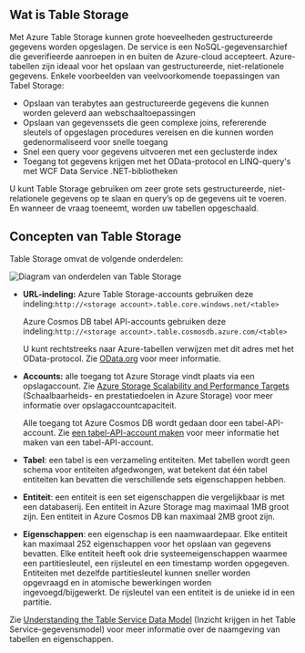 ## <a name="what-is-table-storage"></a>Wat is Table Storage
Met Azure Table Storage kunnen grote hoeveelheden gestructureerde gegevens worden opgeslagen. De service is een NoSQL-gegevensarchief die geverifieerde aanroepen in en buiten de Azure-cloud accepteert. Azure-tabellen zijn ideaal voor het opslaan van gestructureerde, niet-relationele gegevens. Enkele voorbeelden van veelvoorkomende toepassingen van Tabel Storage:

* Opslaan van terabytes aan gestructureerde gegevens die kunnen worden geleverd aan webschaaltoepassingen
* Opslaan van gegevenssets die geen complexe joins, refererende sleutels of opgeslagen procedures vereisen en die kunnen worden gedenormaliseerd voor snelle toegang
* Snel een query voor gegevens uitvoeren met een geclusterde index
* Toegang tot gegevens krijgen met het OData-protocol en LINQ-query's met WCF Data Service .NET-bibliotheken

U kunt Table Storage gebruiken om zeer grote sets gestructureerde, niet-relationele gegevens op te slaan en query’s op de gegevens uit te voeren. En wanneer de vraag toeneemt, worden uw tabellen opgeschaald.

## <a name="table-storage-concepts"></a>Concepten van Table Storage
Table Storage omvat de volgende onderdelen:

![Diagram van onderdelen van Table Storage][Table1]

* **URL-indeling:** Azure Table Storage-accounts gebruiken deze indeling:`http://<storage account>.table.core.windows.net/<table>`

  Azure Cosmos DB tabel API-accounts gebruiken deze indeling:`http://<storage account>.table.cosmosdb.azure.com/<table>`  

  U kunt rechtstreeks naar Azure-tabellen verwijzen met dit adres met het OData-protocol. Zie [OData.org][OData.org] voor meer informatie.
* **Accounts:** alle toegang tot Azure Storage vindt plaats via een opslagaccount. Zie [Azure Storage Scalability and Performance Targets](../articles/storage/common/storage-scalability-targets.md) (Schaalbaarheids- en prestatiedoelen in Azure Storage) voor meer informatie over opslagaccountcapaciteit. 

    Alle toegang tot Azure Cosmos DB wordt gedaan door een tabel-API-account. Zie [een tabel-API-account maken](../articles/cosmos-db/create-table-dotnet.md#create-a-database-account) voor meer informatie het maken van een tabel-API-account.
* **Tabel**: een tabel is een verzameling entiteiten. Met tabellen wordt geen schema voor entiteiten afgedwongen, wat betekent dat één tabel entiteiten kan bevatten die verschillende sets eigenschappen hebben.  
* **Entiteit**: een entiteit is een set eigenschappen die vergelijkbaar is met een databaserij. Een entiteit in Azure Storage mag maximaal 1MB groot zijn. Een entiteit in Azure Cosmos DB kan maximaal 2MB groot zijn.
* **Eigenschappen**: een eigenschap is een naamwaardepaar. Elke entiteit kan maximaal 252 eigenschappen voor het opslaan van gegevens bevatten. Elke entiteit heeft ook drie systeemeigenschappen waarmee een partitiesleutel, een rijsleutel en een timestamp worden opgegeven. Entiteiten met dezelfde partitiesleutel kunnen sneller worden opgevraagd en in atomische bewerkingen worden ingevoegd/bijgewerkt. De rijsleutel van een entiteit is de unieke id in een partitie.

Zie [Understanding the Table Service Data Model](/rest/api/storageservices/Understanding-the-Table-Service-Data-Model) (Inzicht krijgen in het Table Service-gegevensmodel) voor meer informatie over de naamgeving van tabellen en eigenschappen.

[Table1]: ./media/storage-table-concepts-include/table1.png
[OData.org]: http://www.odata.org/
